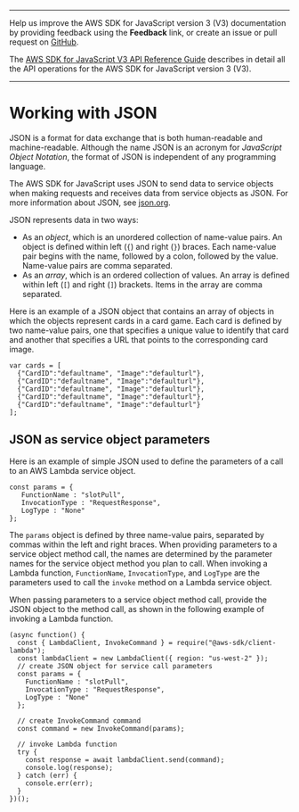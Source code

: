 --------

Help us improve the AWS SDK for JavaScript version 3 \(V3\) documentation by providing feedback using the **Feedback** link, or create an issue or pull request on [GitHub](https://github.com/awsdocs/aws-sdk-for-javascript-v3)\.

 The [AWS SDK for JavaScript V3 API Reference Guide](https://docs.aws.amazon.com/AWSJavaScriptSDK/v3/latest/index.html) describes in detail all the API operations for the AWS SDK for JavaScript version 3 \(V3\)\.

--------

# Working with JSON<a name="working-with-json"></a>

JSON is a format for data exchange that is both human\-readable and machine\-readable\. Although the name JSON is an acronym for *JavaScript Object Notation*, the format of JSON is independent of any programming language\.

The AWS SDK for JavaScript uses JSON to send data to service objects when making requests and receives data from service objects as JSON\. For more information about JSON, see [json\.org](https://json.org)\.



JSON represents data in two ways:
+ As an *object*, which is an unordered collection of name\-value pairs\. An object is defined within left \(`{`\) and right \(`}`\) braces\. Each name\-value pair begins with the name, followed by a colon, followed by the value\. Name\-value pairs are comma separated\.
+ As an *array*, which is an ordered collection of values\. An array is defined within left \(`[`\) and right \(`]`\) brackets\. Items in the array are comma separated\.

Here is an example of a JSON object that contains an array of objects in which the objects represent cards in a card game\. Each card is defined by two name\-value pairs, one that specifies a unique value to identify that card and another that specifies a URL that points to the corresponding card image\.

```
var cards = [
  {"CardID":"defaultname", "Image":"defaulturl"},
  {"CardID":"defaultname", "Image":"defaulturl"},
  {"CardID":"defaultname", "Image":"defaulturl"},
  {"CardID":"defaultname", "Image":"defaulturl"},
  {"CardID":"defaultname", "Image":"defaulturl"}
];
```

## JSON as service object parameters<a name="json-as-parameters-passed"></a>

Here is an example of simple JSON used to define the parameters of a call to an AWS Lambda service object\.

```
const params = {
   FunctionName : "slotPull",
   InvocationType : "RequestResponse",
   LogType : "None"
};
```

The `params` object is defined by three name\-value pairs, separated by commas within the left and right braces\. When providing parameters to a service object method call, the names are determined by the parameter names for the service object method you plan to call\. When invoking a Lambda function, `FunctionName`, `InvocationType`, and `LogType` are the parameters used to call the `invoke` method on a Lambda service object\.

When passing parameters to a service object method call, provide the JSON object to the method call, as shown in the following example of invoking a Lambda function\.

```
(async function() {
  const { LambdaClient, InvokeCommand } = require("@aws-sdk/client-lambda");
  const lambdaClient = new LambdaClient({ region: "us-west-2" });
  // create JSON object for service call parameters
  const params = {
    FunctionName : "slotPull",
    InvocationType : "RequestResponse",
    LogType : "None"
  };

  // create InvokeCommand command
  const command = new InvokeCommand(params);

  // invoke Lambda function
  try {
    const response = await lambdaClient.send(command);
    console.log(response);
  } catch (err) {
    console.err(err);
  }
})();
```